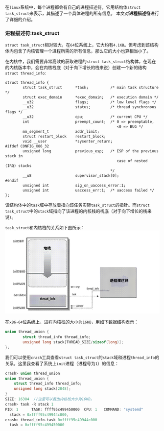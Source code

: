 
在`linux`系统中，每个进程都会有自己的进程描述符，它用结构体`struct task_struct`来表示，其描述了一个具体进程的所有信息。
本文对**进程描述符**进行了详细的介绍。
<!--more-->

### 进程描述符:task_struct 

`struct task_struct`相对较大，在`64`位系统上，它大约有`4.1KB`。但考虑到该结构体内包含了内核管理一个进程所需的所有信息，那么它的大小也算相当小了。

在内核中，我们需要非常高效的获取进程的`struct task_struct`结构体，在现在的内核版本中，会在内核栈底（对于向下增长的栈来说）创建一个新的结构`struct thread_info`:
```
struct thread_info {
        struct task_struct      *task;          /* main task structure */
        struct exec_domain      *exec_domain;   /* execution domain */
        __u32                   flags;          /* low level flags */
        __u32                   status;         /* thread synchronous flags */
        __u32                   cpu;            /* current CPU */
        int                     preempt_count;  /* 0 => preemptable,
                                                   <0 => BUG */
        mm_segment_t            addr_limit;
        struct restart_block    restart_block;
        void __user             *sysenter_return;
#ifdef CONFIG_X86_32
        unsigned long           previous_esp;   /* ESP of the previous stack in
                                                   case of nested (IRQ) stacks
                                                */
        __u8                    supervisor_stack[0];
#endif
        unsigned int            sig_on_uaccess_error:1;
        unsigned int            uaccess_err:1;  /* uaccess failed */
};
```

该结构体中的`task`域中存放着指向该任务实际`task_struct`的指针。而`struct task_struct`中的`stack`域指向了该进程的内核栈的栈底（对于向下增长的栈来说）。

`task_struct`和内核栈的关系如下图所示：
![](./task_struct-thread_info-stack.png "")

在`x86-64`位系统上，进程内核栈的大小为`16KB`，用如下数据结构表示：

```c
union thread_union { 
        struct thread_info thread_info;
        unsigned long stack[THREAD_SIZE/sizeof(long)];  
}; 
```

我们可以使用`crash`工具查看`struct task_struct`的`stack`域和进程`thread_info`的关系，这里我查看了系统上`init`进程（进程号为`1`）的信息：

```c
crash> union thread_union
union thread_union {
    struct thread_info thread_info;
    unsigned long stack[2048];
}
SIZE: 16384  //这里可以看出内核栈大小为16KB。
crash> task -R stack 1
PID: 1      TASK: ffff95c499450000  CPU: 1   COMMAND: "systemd"
  stack = 0xffff95c49944c000, 
crash> thread_info.task 0xffff95c49944c000
  task = 0xffff95c499450000
```
